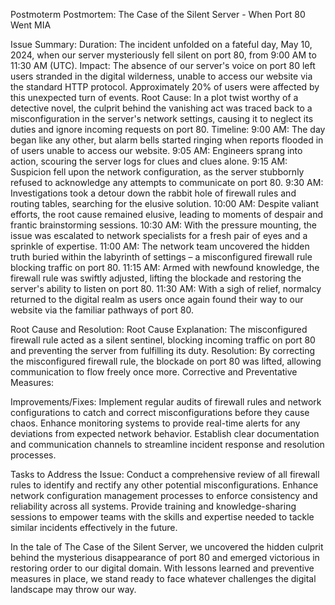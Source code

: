 Postmoterm
Postmortem: The Case of the Silent Server - When Port 80 Went MIA

Issue Summary:
Duration: The incident unfolded on a fateful day, May 10, 2024, when our server mysteriously fell silent on port 80, from 9:00 AM to 11:30 AM (UTC).
Impact: The absence of our server's voice on port 80 left users stranded in the digital wilderness, unable to access our website via the standard HTTP protocol. Approximately 20% of users were affected by this unexpected turn of events.
Root Cause:
In a plot twist worthy of a detective novel, the culprit behind the vanishing act was traced back to a misconfiguration in the server's network settings, causing it to neglect its duties and ignore incoming requests on port 80.
Timeline:
9:00 AM: The day began like any other, but alarm bells started ringing when reports flooded in of users unable to access our website.
9:05 AM: Engineers sprang into action, scouring the server logs for clues and clues alone.
9:15 AM: Suspicion fell upon the network configuration, as the server stubbornly refused to acknowledge any attempts to communicate on port 80.
9:30 AM: Investigations took a detour down the rabbit hole of firewall rules and routing tables, searching for the elusive solution.
10:00 AM: Despite valiant efforts, the root cause remained elusive, leading to moments of despair and frantic brainstorming sessions.
10:30 AM: With the pressure mounting, the issue was escalated to network specialists for a fresh pair of eyes and a sprinkle of expertise.
11:00 AM: The network team uncovered the hidden truth buried within the labyrinth of settings – a misconfigured firewall rule blocking traffic on port 80.
11:15 AM: Armed with newfound knowledge, the firewall rule was swiftly adjusted, lifting the blockade and restoring the server's ability to listen on port 80.
11:30 AM: With a sigh of relief, normalcy returned to the digital realm as users once again found their way to our website via the familiar pathways of port 80.

Root Cause and Resolution:
Root Cause Explanation: The misconfigured firewall rule acted as a silent sentinel, blocking incoming traffic on port 80 and preventing the server from fulfilling its duty.
Resolution: By correcting the misconfigured firewall rule, the blockade on port 80 was lifted, allowing communication to flow freely once more.
Corrective and Preventative Measures:

Improvements/Fixes:
Implement regular audits of firewall rules and network configurations to catch and correct misconfigurations before they cause chaos.
Enhance monitoring systems to provide real-time alerts for any deviations from expected network behavior.
Establish clear documentation and communication channels to streamline incident response and resolution processes.

Tasks to Address the Issue:
Conduct a comprehensive review of all firewall rules to identify and rectify any other potential misconfigurations.
Enhance network configuration management processes to enforce consistency and reliability across all systems.
Provide training and knowledge-sharing sessions to empower teams with the skills and expertise needed to tackle similar incidents effectively in the future.

In the tale of The Case of the Silent Server, we uncovered the hidden culprit behind the mysterious disappearance of port 80 and emerged victorious in restoring order to our digital domain. With lessons learned and preventive measures in place, we stand ready to face whatever challenges the digital landscape may throw our way.
